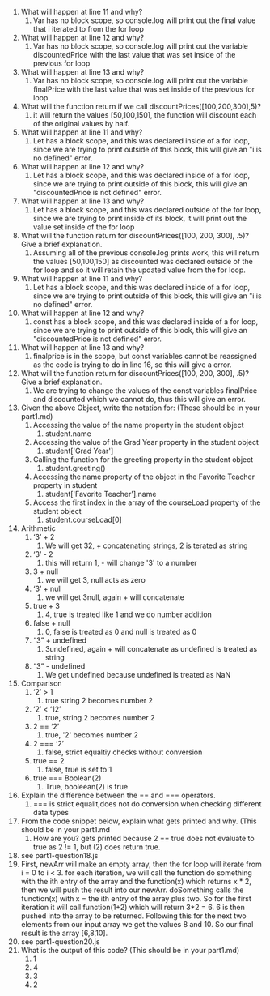 1. What will happen at line 11 and why?
   1. Var has no block scope, so console.log will print out the final value that i iterated to from the for loop
2. What will happen at line 12 and why?
   1.  Var has no block scope, so console.log will print out the variable discountedPrice with the last value that was set inside of the previous for loop
3.  What will happen at line 13 and why?
    1.  Var has no block scope, so console.log will print out the variable finalPrice with the last value that was set inside of the previous for loop
4.  What will the function return if we call discountPrices([100,200,300],5)?
    1.  it will return the values [50,100,150], the function will discount each of the original values by half.
5.  What will happen at line 11 and why?
    1.  Let has a block scope, and this was declared inside of a for loop, since we are trying to print outside of this block, this will give an "i is no defined" error.
6.  What will happen at line 12 and why?
    1.  Let has a block scope, and this was declared inside of a for loop, since we are trying to print outside of this block, this will give an "discountedPrice is not defined" error.
7.  What will happen at line 13 and why?
    1.  Let has a block scope, and this was declared outside of the for loop, since we are trying to print inside of its block, it will print out the value set inside of the for loop
8.  What will the function return for discountPrices([100, 200, 300], .5)? Give a brief explanation.
    1.  Assuming all of the previous console.log prints work, this will return the values [50,100,150] as discounted was declared outside of the for loop and so it will retain the updated value from the for loop.
9.  What will happen at line 11 and why?
    1.  Let has a block scope, and this was declared inside of a for loop, since we are trying to print outside of this block, this will give an "i is no defined" error.
10. What will happen at line 12 and why?
    1.  const has a block scope, and this was declared inside of a for loop, since we are trying to print outside of this block, this will give an "discountedPrice is not defined" error.
11. What will happen at line 13 and why?
    1.  finalprice is in the scope, but const variables cannot be reassigned as the code is trying to do in line 16, so this will give a error.
12. What will the function return for discountPrices([100, 200, 300], .5)? Give a brief explanation.
    1.  We are trying to change the values of the const variables finalPrice and discounted which we cannot do, thus this will give an error.
13. Given the above Object, write the notation for:  (These should be in your part1.md)
    1.  Accessing the value of the name property in the student object
        1.  student.name
    2.  Accessing the value of the Grad Year property in the student object
        1.  student['Grad Year']
    3.  Calling the function for the greeting property in the student object
        1.  student.greeting()
    4.  Accessing the name property of the object in the Favorite Teacher property in student
        1.  student['Favorite Teacher'].name
    5.  Access the first index in the array of the courseLoad property of the student object
        1.  student.courseLoad[0]
14. Arithmetic
    1.  ‘3’ + 2
        1.  We will get 32, + concatenating strings, 2 is terated as string
    2.  ‘3’ - 2
        1.  this will return 1, - will change '3' to a number
    3.  3 + null
        1.  we will get 3, null acts as zero
    4.  ‘3’ + null
        1.  we will get 3null, again + will concatenate
    5.  true + 3
        1.  4, true is treated like 1 and we do number addition
    6.  false + null
        1.  0, false is treated as 0 and null is treated as 0
    7.  “3” + undefined
        1.  3undefined, again + will concatenate as undefined is treated as string
    8.  “3” - undefined
        1. We get undefined because undefined is treated as NaN
15. Comparison
    1.  ‘2’ > 1
        1.  true string 2 becomes number 2
    1.  ‘2’ < ‘12’
        1.  true, string 2 becomes number 2
    2.  2 == ‘2’
        1.  true, '2' becomes number 2
    3.  2 === ‘2’
        1.  false, strict equaltiy checks without conversion
    4.  true == 2
        1.  false, true is set to 1
    5.  true === Boolean(2)
        1.  True, booleean(2) is true
16. Explain the difference between the == and === operators.
    1.  === is strict equalit,does not do conversion when checking different data types
17. From the code snippet below, explain what gets printed and why.  (This should be in your part1.md
    1.  How are you? gets printed because 2 == true does not evaluate to true as 2 != 1, but (2) does return true.
18. see part1-question18.js
19. First, newArr will make an empty array, then the for loop will iterate from i = 0 to i < 3. for each iteration, we will call the function do something with the ith entry of the array and the function(x) which returns x * 2, then we will push the result into our newArr. doSomething calls the function(x) with x = the ith entry of the array plus two. So for the first iteration it will call function(1+2) which will return 3*2 = 6. 6 is then pushed into the array to be returned. Following this for the next two elements from our input array we get the values 8 and 10. So our final result is the array [6,8,10].   
21. see part1-question20.js
22.  What is the output of this code? (This should be in your part1.md)
     1.   1 
     2.   4
     3.   3
     4.   2
